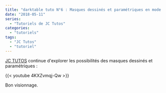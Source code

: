 ```yaml
---
title: "darktable tuto N°6 : Masques dessinés et paramétriques en mode inclusif"
date: "2018-05-11"
series:
  - "Tutoriels de JC Tutos"
categories: 
  - "tutoriels"
tags: 
  - "JC Tutos"
  - "tutoriel"
---
```


[JC TUTOS](https://www.youtube.com/channel/UChkmJoz4r375C6F2eym99YQ) continue d'explorer les possibilités des masques dessinés et paramétriques : 

{{< youtube 4KXZvmqj-Qw >}}

Bon visionnage.

